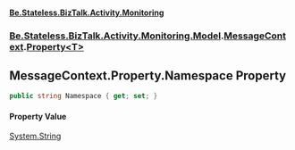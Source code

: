 #### [Be.Stateless.BizTalk.Activity.Monitoring](README.md 'README')
### [Be.Stateless.BizTalk.Activity.Monitoring.Model](Be.Stateless.BizTalk.Activity.Monitoring.Model.md 'Be.Stateless.BizTalk.Activity.Monitoring.Model').[MessageContext](MessageContext.md 'Be.Stateless.BizTalk.Activity.Monitoring.Model.MessageContext').[Property&lt;T&gt;](MessageContext.Property_T_.md 'Be.Stateless.BizTalk.Activity.Monitoring.Model.MessageContext.Property<T>')

## MessageContext.Property<T>.Namespace Property

```csharp
public string Namespace { get; set; }
```

#### Property Value
[System.String](https://docs.microsoft.com/en-us/dotnet/api/System.String 'System.String')